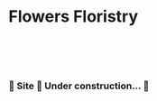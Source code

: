 <h1 text-align="center"> Flowers Floristry <h1>
<br>
<h3 text-align="center"> 
	🚧   Site 🚀 Under construction...  🚧
</h3>
